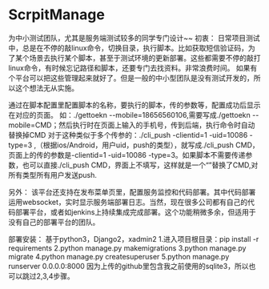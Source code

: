 # ScrpitManage
为中小测试团队，尤其是服务端测试较多的同学专门设计~~
初衷：
日常项目测试中，总是在不停的敲linux命令，切换目录，执行脚本。比如获取短信验证码，为了某个场景去执行某个脚本，甚至于测试环境的更新部署。这些都需要不停的敲打linux命令，有时候忘记路径和脚本，还要专门去找资料。非常浪费时间。 如果有个平台可以把这些管理起来就好了。但是一般的中小型团队是没有测试开发的，所以这个想法无从实施。





通过在脚本配置里配置脚本的名称，要执行的脚本，传的参数等，配置成功后显示在对应的页面。
如：./gettoekn --mobile=18656560106,需要写成./gettoekn --mobile=CMD；然后执行时在页面上输入的手机号，传到后端，执行命令时自动替换掉CMD
对于这种类似于多个传参的：./cli_push -clientid=1 -uid=10086 -type=3 ,（根据ios/Android，用户uid，push的类型），就写成./cli_push CMD，页面上的传的参数是-clientid=1 -uid=10086 -type=3。如果脚本不需要传递参数，也可以直接./cli_push CMD，界面上不填写，这样就是一个“”替换了CMD,对所有类型所有用户发送push.


另外：
该平台还支持在发布菜单页里，配置服务监控和代码部署。其中代码部署运用websocket，实时显示服务端部署日志。当然，现在很多公司都有自己的代码部署平台，或者如jenkins上持续集成完成部署。这个功能稍微多余，但适用于没有自己的部署平台的团队。




部署安装：
基于python3，Django2，xadmin2
1.进入项目根目录：pip install -r requirements
2.python manage.py makemigrations 
3.python manage.py migrate
4.python manage.py createsuperuser
5.python manage.py runserver 0.0.0.0:8000
因为上传的github里包含我之前使用的sqlite3，所以也可以跳过2,3,4步骤。
